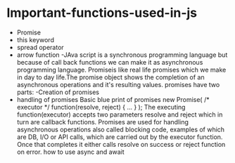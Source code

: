 # Important-functions-used-in-js
- Promise
- this keyword
- spread operator
- arrow function
-JAva script is a synchronous programming language but because of call back functions we can make it as asynchronous programming language.
Promiseis like real life promises which we make in day to day life.The promise object shows the completion of an asynchronous operations and it's resulting values.
promises have two parts:
-Creation of promises
- handling of promises
Basic blue print of promises
new Promise( /* executor */ function(resolve, reject) { ... } );
The executing function(executor) accepts two parameters resolve and reject which in turn are callback functions. Promises are used for handling asynchronous operations also called blocking code, examples of which are DB, I/O or API calls, which are carried out by the executor function. Once that completes it either calls resolve on success or reject function on error.
how to use async and await
